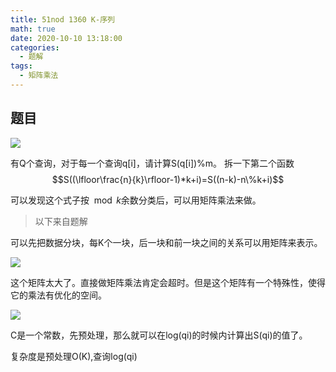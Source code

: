 ```yaml
---
title: 51nod 1360 K-序列
math: true
date: 2020-10-10 13:18:00
categories: 
  - 题解
tags: 
  - 矩阵乘法
---
```



<!--more-->
## 题目

![](http://img.51nod.com/upload/000FBE6E/08D22C601434DFA00000000000000003.png)  

有Q个查询，对于每一个查询q[i]，请计算S(q[i])%m。
拆一下第二个函数
$$S((\lfloor\frac{n}{k}\rfloor-1)*k+i)=S((n-k)-n\%k+i)$$  

可以发现这个式子按$\mod k$余数分类后，可以用矩阵乘法来做。  

>以下来自题解

可以先把数据分块，每K个一块，后一块和前一块之间的关系可以用矩阵来表示。

![](http://img.51nod.com/upload/000FBE6E/08D22C690A62DD740000000000000006.png)  

这个矩阵太大了。直接做矩阵乘法肯定会超时。但是这个矩阵有一个特殊性，使得它的乘法有优化的空间。

![](http://img.51nod.com/upload/000FBE6E/08D22C692666EF8E0000000000000007.png)  

C是一个常数，先预处理，那么就可以在log(qi)的时候内计算出S(qi)的值了。

复杂度是预处理O(K),查询log(qi)